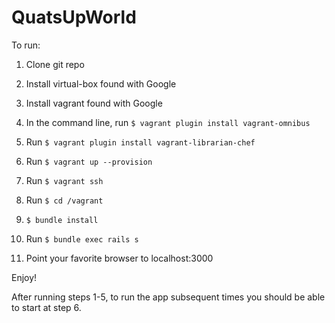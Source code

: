 QuatsUpWorld 
============

To run:

1. Clone git repo

2. Install virtual-box found with Google

3. Install vagrant found with Google

4. In the command line, run ```$ vagrant plugin install vagrant-omnibus```

5. Run ```$ vagrant plugin install
   vagrant-librarian-chef```

6. Run ```$ vagrant up --provision```

7. Run ```$ vagrant ssh```

8. Run ```$ cd /vagrant```

9. ```$ bundle install```

10. Run ```$ bundle exec rails s```

11. Point your favorite browser to localhost:3000

Enjoy!

After running steps 1-5, to run the app subsequent times you should be
able to start at step 6.
